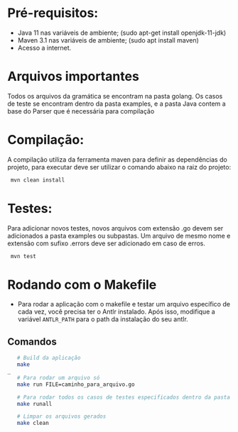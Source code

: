 # Pré-requisitos:
 - Java 11 nas variáveis de ambiente; (sudo apt-get install openjdk-11-jdk)
 - Maven 3.1 nas variáveis de ambiente; (sudo apt install maven)
 - Acesso a internet.

# Arquivos importantes
Todos os arquivos da gramática se encontram na pasta golang. Os casos de teste se encontram dentro da pasta examples, e a pasta Java contem a base do Parser que é necessária para compilação

# Compilação:
A compilação utiliza da ferramenta maven para definir as dependências do projeto, para executar deve ser utilizar o comando abaixo na raiz do projeto:
```sh
 mvn clean install 
```

# Testes:
Para adicionar novos testes, novos arquivos com extensão .go devem ser adicionados a pasta examples ou subpastas. 
Um arquivo de mesmo nome e extensão com sufixo .errors deve ser adicionado em caso de erros.
```sh
 mvn test
```

 # Rodando com o Makefile

 * Para rodar a aplicação com o makefile e testar um arquivo específico de cada vez, você precisa ter o Antlr instalado. Após isso, modifique a variável `ANTLR_PATH` para o path da instalação do seu antlr.

 ## Comandos
 ```sh
    # Build da aplicação
    make
_
    # Para rodar um arquivo só
    make run FILE=caminho_para_arquivo.go

    # Para rodar todos os casos de testes especificados dentro da pasta /examples
    make runall

    # Limpar os arquivos gerados
    make clean
 ```

